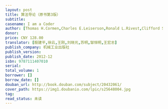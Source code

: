```yaml
---
layout: post
title: 算法导论（原书第3版）
subtitle: 
casename: I am a Coder
author: [Thomas H.Cormen,Charles E.Leiserson,Ronald L.Rivest,Clifford Stein]
donor: 
price: CNY 128.00
translator: [殷建平,徐云,王刚,刘晓光,苏明,邹恒明,王宏志]
publish_company: 机械工业出版社
publish_version: 
publish_date: 2012-12
isbn: 9787111407010
serial: 
total_volume: 1
borrower: []
borrow_date: []
douban_url: http://book.douban.com/subject/20432061/
cover_path: https://img1.doubanio.com/lpic/s25648004.jpg
tag: 
read_status: 未读
---
```

